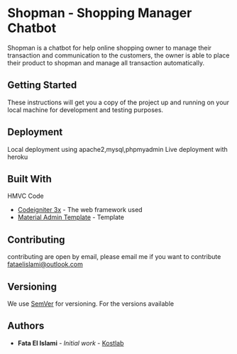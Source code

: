 # Shopman - Shopping Manager Chatbot

Shopman is a chatbot for help online shopping owner to manage their transaction and communication to the customers, the owner is able to place their product to shopman and manage all transaction automatically.

## Getting Started

These instructions will get you a copy of the project up and running on your local machine for development and testing purposes.

## Deployment
Local deployment using apache2,mysql,phpmyadmin
Live deployment with heroku


## Built With

HMVC Code
* [Codeigniter 3x](https://codeigniter.com/) - The web framework used
* [Material Admin Template](https://github.com/BootstrapDash/Material-Admin/) - Template

## Contributing

contributing are open by email, please email me if you want to contribute fataelislami@outlook.com

## Versioning

We use [SemVer](http://semver.org/) for versioning. For the versions available

## Authors

* **Fata El Islami** - *Initial work* - [Kostlab](https://github.com/fataelislami)



